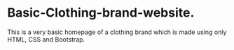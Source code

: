 # Basic-Clothing-brand-website.
This is a very basic homepage of a clothing brand which is made using only HTML, CSS and Bootstrap.
